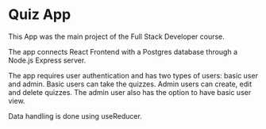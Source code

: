 # Quiz App

This App was the main project of the Full Stack Developer course.

The app connects React Frontend with a Postgres database through a Node.js Express server.

The app requires user authentication and has two types of users: basic user and admin. Basic users can take the quizzes. Admin users can create, edit and delete quizzes. The admin user also has the option to have basic user view.

Data handling is done using useReducer.
